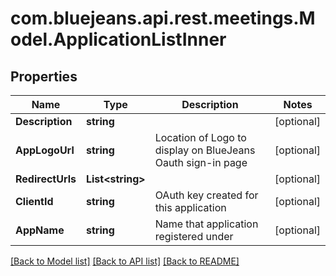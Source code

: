 # com.bluejeans.api.rest.meetings.Model.ApplicationListInner
## Properties

Name | Type | Description | Notes
------------ | ------------- | ------------- | -------------
**Description** | **string** |  | [optional] 
**AppLogoUrl** | **string** | Location of Logo to display on BlueJeans Oauth sign-in page | [optional] 
**RedirectUrls** | **List&lt;string&gt;** |  | [optional] 
**ClientId** | **string** | OAuth key created for this application | [optional] 
**AppName** | **string** | Name that application registered under | [optional] 

[[Back to Model list]](../README.md#documentation-for-models) [[Back to API list]](../README.md#documentation-for-api-endpoints) [[Back to README]](../README.md)

